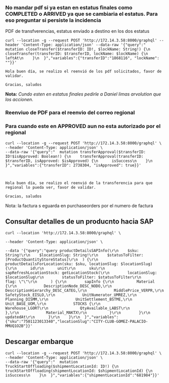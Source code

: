 ### No mandar pdf si ya estan en estatus finales como COMPLETED o ARRIVED ya que se cambiaria el estatus. Para eso preguntar si persiste la incidencia

PDF de transfverencias, estatus enviado a destino en los dos estatus

    curl --location -g --request POST 'http://172.14.3.58:8000/graphql' --header 'Content-Type: application/json' --data-raw '{"query":"  mutation closeTransfer($transferID: ID!, $lockName: String!) {\n    closeTransfer(transferID: $transferID, lockName: $lockName) {\n      leftAt\n    }\n  }","variables":{"transferID":"1868116", "lockName": ""}}'

    Hola buen día, se realizo el reenvió de los pdf solicitados, favor de validar.

    Gracias, saludos


**Nota:** *Cundo esten en estatus finales pedirle a Daniel limas arvolution que los accionen.*
    

### Reenviuo de PDF para el reenvio del correo regional
### Para cuando este en APPROVED aun no esta autorizado por el regional

    curl --location -g --request POST 'http://172.14.3.58:8000/graphql' \
    --header 'Content-Type: application/json' \
    --data-raw '{"query":"  mutation transferApproval($transferID: ID!$isApproved: Boolean!) {\n    transferApproval(transferID: $transferID, isApproved: $isApproved) {\n      isSuccess\n    }\n  }","variables":{"transferID": 2738304, "isApproved": true}}'



    Hola buen día, se realizo el reenvió de la transferencia para que regional lo pueda ver, favor de validar.

    Gracias, saludos

Nota: la factura s eguarda en purchaseorders por el numero de factura

## Consultar detalles de un producnto hacia SAP

    curl --location 'http://172.14.3.58:8000/graphql' \

    --header 'Content-Type: application/json' \

    --data '{"query":"query productDetailsSAPInfo(\r\n    $sku: String!\r\n    $locationSlug: String!\r\n    $statusToFilter: [ProductQuantityStoreStatus]\r\n  ) {\r\n    productDetailsForLocation(sku: $sku, locationSlug: $locationSlug) {\r\n      id\r\n      unit\r\n      sku\r\n      sapRefreshLocationStock: getLocationStock(\r\n        locationSlug: $locationSlug\r\n        statusToFilter: $statusToFilter\r\n        flag: \"\"\r\n      ) {\r\n        sapInfo {\r\n          Material {\r\n            DescriptionNode_DESC_NODO,\r\n            DescriptionHierarchy_DESC_CATEG,\r\n            MiddlePrice_VERPR,\r\n            SafetyStock_EISLO,\r\n            UnitNumerator_UMREZ,\r\n            Planning_DISMM,\r\n            UnitSettlement_BSTME,\r\n            Unit_BASE_UOM,\r\n            STOCKS {\r\n              Warehouse_LGORT\r\n              QtyAvailable_LABST\r\n            },\r\n            Material_MAKTX\r\n          }\r\n        }\r\n        updatedAt\r\n      }\r\n    }\r\n  }","variables":{"sku":"7501123013340","locationSlug":"CITY-CLUB-GOMEZ-PALACIO-MMUQ1O2B"}}'


## Descargar embarque


    curl --location -g --request POST 'http://172.14.3.58:8000/graphql' \
    --header 'Content-Type: application/json' \
    --data-raw '{"query":"  mutation TruckStartOffloading($shipmentLocationId: ID!) {\n    truckStartOffloading(shipmentLocationId: $shipmentLocationId) {\n      isSuccess\n    }\n  }","variables":{"shipmentLocationId":"681984"}}'